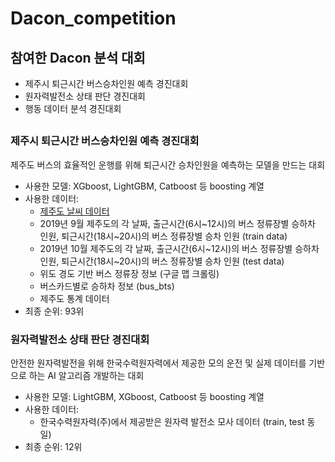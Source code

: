# Dacon_competition

## 참여한 Dacon 분석 대회
* 제주시 퇴근시간 버스승차인원 예측 경진대회
* 원자력발전소 상태 판단 경진대회
* 행동 데이터 분석 경진대회

##

### 제주시 퇴근시간 버스승차인원 예측 경진대회

제주도 버스의 효율적인 운행를 위해 퇴근시간 승차인원을 예측하는 모델을 만드는 대회

* 사용한 모델: XGboost, LightGBM, Catboost 등 boosting 계열
* 사용한 데이터: 
	* [제주도 날씨 데이터](https://data.kma.go.kr/cmmn/main.do)  
	* 2019년 9월 제주도의 각 날짜, 출근시간(6시~12시)의 버스 정류장별 승하차 인원, 퇴근시간(18시~20시)의 버스 정류장별 승차 인원 (train data)
	* 2019년 10월 제주도의 각 날짜, 출근시간(6시~12시)의 버스 정류장별 승하차 인원, 퇴근시간(18시~20시)의 버스 정류장별 승차 인원 (test data)
	* 위도 경도 기반 버스 정류장 정보 (구글 맵 크롤링)
	* 버스카드별로 승하차 정보 (bus_bts)
	* 제주도 통계 데이터 
* 최종 순위: 93위
	
### 원자력발전소 상태 판단 경진대회

안전한 원자력발전을 위해 한국수력원자력에서 제공한 모의 운전 및 실제 데이터를 기반으로 하는 AI 알고리즘 개발하는 대회

* 사용한 모델: LightGBM, XGboost, Catboost 등 boosting 계열
* 사용한 데이터: 
	* 한국수력원자력(주)에서 제공받은 원자력 발전소 모사 데이터 (train, test 동일)
* 최종 순위: 12위 	
